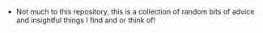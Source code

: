 - Not much to this repository, this is a collection of random bits of advice and insightful things I find and or think of! 

